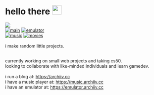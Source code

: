 
# hello there <img src="https://discordmojis.com/emojis/10031-60fps_parrot/download" width="30px">
![](https://komarev.com/ghpvc/?username=archiivv)</br>
[![main](https://img.shields.io/badge/archiiv.cc-8A2BE2)](https://archiiv.cc) [![emulator](https://img.shields.io/badge/emulator.archiiv.cc-2c7ee2)](https://emulator.archiiv.cc) </br>[![music](https://img.shields.io/badge/music.archiiv.cc-d92ce2)](https://music.archiiv.cc) [![movies](https://img.shields.io/badge/movies.archiiv.cc-e2932b)](https://music.archiiv.cc)<br />
 <br />
i make random little projects. <br /> </br>

currently working on small web projects and taking cs50.<br>looking to collaborate with like-minded individuals and learn gamedev.<br><br>i run a blog at: https://archiiv.cc<br>i have a music player at: https://music.archiiv.cc<br>i have an emulator at: https://emulator.archiiv.cc

